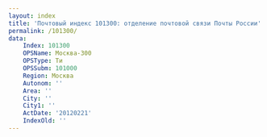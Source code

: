 ```yaml
---
layout: index
title: 'Почтовый индекс 101300: отделение почтовой связи Почты России'
permalink: /101300/
data:
    Index: 101300
    OPSName: Москва-300
    OPSType: Ти
    OPSSubm: 101000
    Region: Москва
    Autonom: ''
    Area: ''
    City: ''
    City1: ''
    ActDate: '20120221'
    IndexOld: ''
---
```

